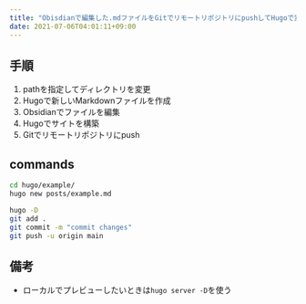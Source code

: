 ```yaml
---
title: "Obisdianで編集した.mdファイルをGitでリモートリポジトリにpushしてHugoで変換してNetlifyでpostする流れ(自分用メモ)"
date: 2021-07-06T04:01:11+09:00
---
```


## 手順
1. pathを指定してディレクトリを変更
2. Hugoで新しいMarkdownファイルを作成
3. Obsidianでファイルを編集
4. Hugoでサイトを構築
5. Gitでリモートリポジトリにpush

##  commands
```bash
cd hugo/example/
hugo new posts/example.md

hugo -D
git add .
git commit -m "commit changes"
git push -u origin main
```

## 備考
- ローカルでプレビューしたいときは`hugo server -D`を使う